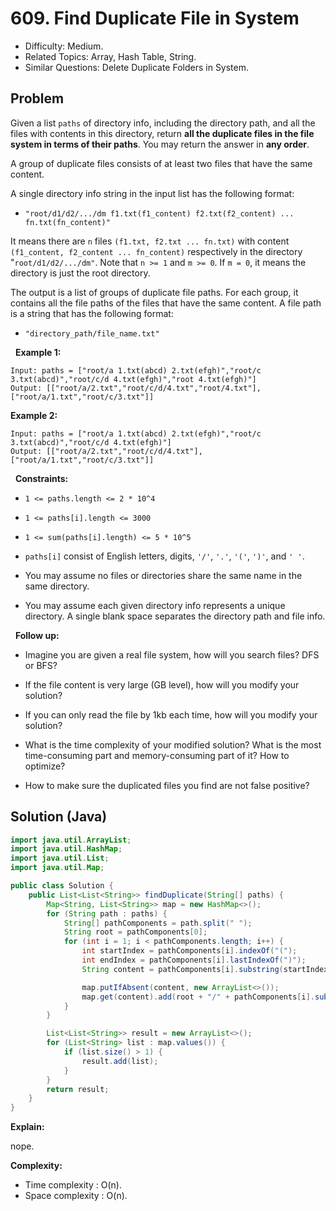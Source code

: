 # 609. Find Duplicate File in System

- Difficulty: Medium.
- Related Topics: Array, Hash Table, String.
- Similar Questions: Delete Duplicate Folders in System.

## Problem

Given a list ```paths``` of directory info, including the directory path, and all the files with contents in this directory, return **all the duplicate files in the file system in terms of their paths**. You may return the answer in **any order**.

A group of duplicate files consists of at least two files that have the same content.

A single directory info string in the input list has the following format:


	
- ```"root/d1/d2/.../dm f1.txt(f1_content) f2.txt(f2_content) ... fn.txt(fn_content)"```


It means there are ```n``` files ```(f1.txt, f2.txt ... fn.txt)``` with content ```(f1_content, f2_content ... fn_content)``` respectively in the directory "```root/d1/d2/.../dm"```. Note that ```n >= 1``` and ```m >= 0```. If ```m = 0```, it means the directory is just the root directory.

The output is a list of groups of duplicate file paths. For each group, it contains all the file paths of the files that have the same content. A file path is a string that has the following format:


	
- ```"directory_path/file_name.txt"```


 
**Example 1:**
```
Input: paths = ["root/a 1.txt(abcd) 2.txt(efgh)","root/c 3.txt(abcd)","root/c/d 4.txt(efgh)","root 4.txt(efgh)"]
Output: [["root/a/2.txt","root/c/d/4.txt","root/4.txt"],["root/a/1.txt","root/c/3.txt"]]
```

**Example 2:**
```
Input: paths = ["root/a 1.txt(abcd) 2.txt(efgh)","root/c 3.txt(abcd)","root/c/d 4.txt(efgh)"]
Output: [["root/a/2.txt","root/c/d/4.txt"],["root/a/1.txt","root/c/3.txt"]]
```
 
**Constraints:**


	
- ```1 <= paths.length <= 2 * 10^4```
	
- ```1 <= paths[i].length <= 3000```
	
- ```1 <= sum(paths[i].length) <= 5 * 10^5```
	
- ```paths[i]``` consist of English letters, digits, ```'/'```, ```'.'```, ```'('```, ```')'```, and ```' '```.
	
- You may assume no files or directories share the same name in the same directory.
	
- You may assume each given directory info represents a unique directory. A single blank space separates the directory path and file info.


 
**Follow up:**


	
- Imagine you are given a real file system, how will you search files? DFS or BFS?
	
- If the file content is very large (GB level), how will you modify your solution?
	
- If you can only read the file by 1kb each time, how will you modify your solution?
	
- What is the time complexity of your modified solution? What is the most time-consuming part and memory-consuming part of it? How to optimize?
	
- How to make sure the duplicated files you find are not false positive?



## Solution (Java)

```java
import java.util.ArrayList;
import java.util.HashMap;
import java.util.List;
import java.util.Map;

public class Solution {
    public List<List<String>> findDuplicate(String[] paths) {
        Map<String, List<String>> map = new HashMap<>();
        for (String path : paths) {
            String[] pathComponents = path.split(" ");
            String root = pathComponents[0];
            for (int i = 1; i < pathComponents.length; i++) {
                int startIndex = pathComponents[i].indexOf("(");
                int endIndex = pathComponents[i].lastIndexOf(")");
                String content = pathComponents[i].substring(startIndex, endIndex);

                map.putIfAbsent(content, new ArrayList<>());
                map.get(content).add(root + "/" + pathComponents[i].substring(0, startIndex));
            }
        }

        List<List<String>> result = new ArrayList<>();
        for (List<String> list : map.values()) {
            if (list.size() > 1) {
                result.add(list);
            }
        }
        return result;
    }
}
```

**Explain:**

nope.

**Complexity:**

* Time complexity : O(n).
* Space complexity : O(n).
